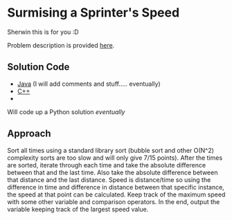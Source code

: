 # Surmising a Sprinter's Speed

Sherwin this is for you :D

Problem description is provided [here](https://www.cemc.uwaterloo.ca/contests/computing/2020/ccc/seniorEF.pdf).

## Solution Code

* [Java](./Main.java) (I will add comments and stuff..... eventually)
* [C++](main.cpp)
* 
Will code up a Python solution *eventually*

## Approach

Sort all times using a standard library sort (bubble sort and other O(N^2) complexity sorts are too slow and will only give 7/15 points). After the times are sorted, iterate through each time and take the absolute difference between that and the last time. Also take the absolute difference between that distance and the last distance. Speed is distance/time so using the difference in time and difference in distance between that specific instance, the speed at that point can be calculated. Keep track of the maximum speed with some other variable and comparison operators. In the end, output the variable keeping track of the largest speed value.
